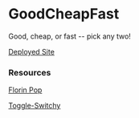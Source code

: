 # GoodCheapFast
Good, cheap, or fast -- pick any two!

[Deployed Site](https://knightmac19.github.io/GoodCheapFast/)


### Resources

[Florin Pop](https://www.florin-pop.com/blog/2019/09/100-days-100-projects/)  

[Toggle-Switchy](https://github.com/adamculpepper/toggle-switchy)

